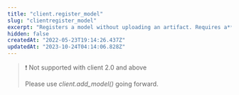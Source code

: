 ```yaml
---
title: "client.register_model"
slug: "clientregister_model"
excerpt: "Registers a model without uploading an artifact. Requires a** fdl.ModelInfo** object containing information about the model."
hidden: false
createdAt: "2022-05-23T19:14:26.437Z"
updatedAt: "2023-10-24T04:14:06.828Z"
---
```

> ❗️ Not supported with client 2.0 and above
> 
> Please use _client.add_model()_ going forward.